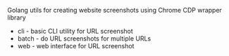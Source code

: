 Golang utils for creating website screenshots using Chrome CDP wrapper library

* cli - basic CLI utility for URL screenshot
* batch - do URL screenshots for multiple URLs
* web - web interface for URL screenshot
